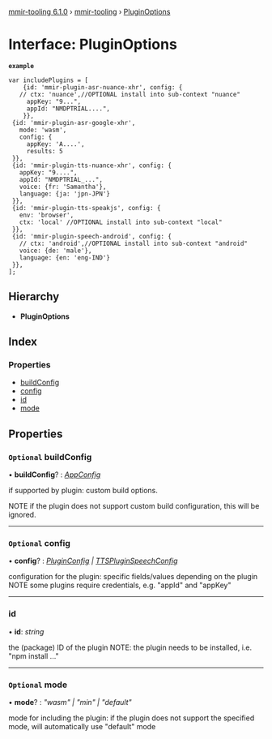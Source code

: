 [mmir-tooling 6.1.0](../README.md) › [mmir-tooling](../modules/mmir_tooling.md) › [PluginOptions](mmir_tooling.pluginoptions.md)

# Interface: PluginOptions

**`example`** 
```
var includePlugins = [
	{id: 'mmir-plugin-asr-nuance-xhr', config: {
   // ctx: 'nuance',//OPTIONAL install into sub-context "nuance"
     appKey: "9...",
     appId: "NMDPTRIAL....",
	}},
 {id: 'mmir-plugin-asr-google-xhr',
   mode: 'wasm',
   config: {
     appKey: 'A....',
     results: 5
 }},
 {id: 'mmir-plugin-tts-nuance-xhr', config: {
   appKey: "9....",
   appId: "NMDPTRIAL_...",
   voice: {fr: 'Samantha'},
   language: {ja: 'jpn-JPN'}
 }},
 {id: 'mmir-plugin-tts-speakjs', config: {
   env: 'browser',
   ctx: 'local' //OPTIONAL install into sub-context "local"
 }},
 {id: 'mmir-plugin-speech-android', config: {
   // ctx: 'android',//OPTIONAL install into sub-context "android"
   voice: {de: 'male'},
   language: {en: 'eng-IND'}
 }},
];
```

## Hierarchy

* **PluginOptions**

## Index

### Properties

* [buildConfig](mmir_tooling.pluginoptions.md#optional-buildconfig)
* [config](mmir_tooling.pluginoptions.md#optional-config)
* [id](mmir_tooling.pluginoptions.md#id)
* [mode](mmir_tooling.pluginoptions.md#optional-mode)

## Properties

### `Optional` buildConfig

• **buildConfig**? : *[AppConfig](mmir_tooling.appconfig.md)*

if supported by plugin:
custom build options.

NOTE if the plugin does not support custom build configuration, this
     will be ignored.

___

### `Optional` config

• **config**? : *[PluginConfig](../modules/mmir_tooling.md#pluginconfig) | [TTSPluginSpeechConfig](mmir_tooling.ttspluginspeechconfig.md)*

configuration for the plugin: specific fields/values depending on the plugin
NOTE some plugins require credentials, e.g. "appId" and "appKey"

___

###  id

• **id**: *string*

the (package) ID of the plugin
NOTE: the plugin needs to be installed, i.e. "npm install ..."

___

### `Optional` mode

• **mode**? : *"wasm" | "min" | "default"*

mode for including the plugin: if the plugin does not support the specified mode, will automatically use "default" mode
